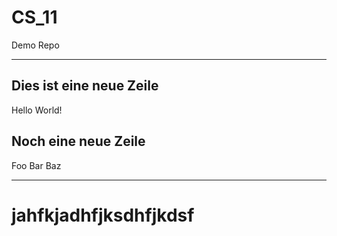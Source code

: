 # CS_11
Demo Repo

---

## Dies ist eine neue Zeile
Hello World!

## Noch eine neue Zeile
Foo Bar Baz

---

# jahfkjadhfjksdhfjkdsf
